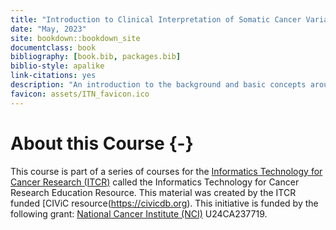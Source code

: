```yaml
---
title: "Introduction to Clinical Interpretation of Somatic Cancer Variants"
date: "May, 2023"
site: bookdown::bookdown_site
documentclass: book
bibliography: [book.bib, packages.bib]
biblio-style: apalike
link-citations: yes
description: "An introduction to the background and basic concepts around cancer variant interpretation"
favicon: assets/ITN_favicon.ico
---
```





# About this Course {-}

This course is part of a series of courses for the [Informatics Technology for Cancer Research (ITCR)](https://itcr.cancer.gov/) called the Informatics Technology for Cancer Research Education Resource. This material was created by the ITCR funded [CIViC resource(https://civicdb.org).  This initiative is funded by the following grant:  [National Cancer Institute (NCI)](https://www.cancer.gov/) U24CA237719.
